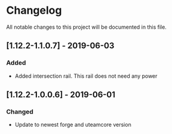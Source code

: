 # Changelog
All notable changes to this project will be documented in this file.

## [1.12.2-1.1.0.7] - 2019-06-03
### Added
- Added intersection rail. This rail does not need any power

## [1.12.2-1.0.0.6] - 2019-06-01
### Changed
- Update to newest forge and uteamcore version